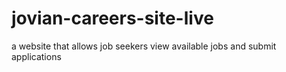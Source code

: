 # jovian-careers-site-live
a website that allows job seekers view available jobs and submit applications
